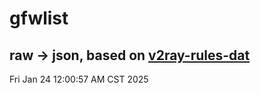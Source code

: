 # gfwlist
## raw -> json, based on [v2ray-rules-dat](https://github.com/Loyalsoldier/v2ray-rules-dat)
Fri Jan 24 12:00:57 AM CST 2025

